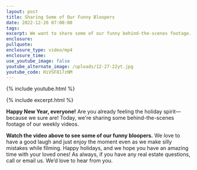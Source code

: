 ```yaml
---
layout: post
title: Sharing Some of Our Funny Bloopers
date: 2022-12-26 07:00:00
tags:
excerpt: We want to share some of our funny behind-the-scenes footage.
enclosure:
pullquote:
enclosure_type: video/mp4
enclosure_time:
use_youtube_image: false
youtube_alternate_image: /uploads/12-27-22yt.jpg
youtube_code: HiVSF817zNM
---
```

{% include youtube.html %}

{% include excerpt.html %}

**Happy New Year, everyone\!** Are you already feeling the holiday spirit—because we sure are\! Today, we're sharing some behind-the-scenes footage of our weekly videos.

**Watch the video above to see some of our funny bloopers.** We love to have a good laugh and just enjoy the moment even as we make silly mistakes while filming. Happy holidays, and we hope you have an amazing time with your loved ones\! As always, if you have any real estate questions, call or email us. We’d love to hear from you.